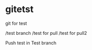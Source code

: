 gitetst
=======

git for test

/test branch
/test for pull
/test for pull2

Push test in Test branch
